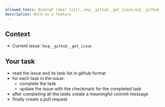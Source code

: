 ```yaml
---
allowed_tools: Bash(gh label list), mcp__github__get_issue,mcp__github__get_issue_comments, mcp__github__update_issue,mcp__github__search_issues, mcp__github__list_issues
description: Work on a feature
---
```


## Context
- Current issue: !`mcp__github__get_issue`

## Your task
- read the issue and its task list in github format
- for each task in the issue:
  - complete the task
  - update the issue with the checkmark for the completed task
- after completing all the tasks create a meaningful commit message
- finally create a pull request